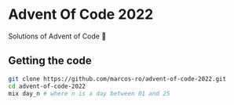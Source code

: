 # Advent Of Code 2022

Solutions of Advent of Code :santa:

## Getting the code

```bash
git clone https://github.com/marcos-ro/advent-of-code-2022.git
cd advent-of-code-2022
mix day_n # where n is a day between 01 and 25
```
